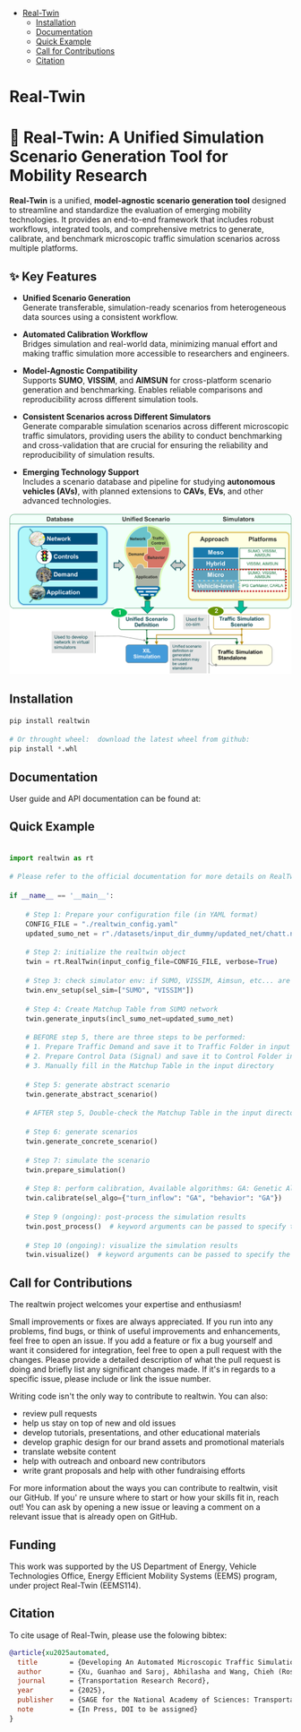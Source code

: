 - [Real-Twin](#read-twin)
  - [Installation](#installation)
  - [Documentation](#documentation)
  - [Quick Example](#quick-example)
  - [Call for Contributions](#call-for-contributions)
  - [Citation](#citation)

# Real-Twin
# 🔁 Real-Twin: A Unified Simulation Scenario Generation Tool for Mobility Research

**Real-Twin** is a unified, **model-agnostic scenario generation tool** designed to streamline and standardize the evaluation of emerging mobility technologies. It provides an end-to-end framework that includes robust workflows, integrated tools, and comprehensive metrics to generate, calibrate, and benchmark microscopic traffic simulation scenarios across multiple platforms.

## ✨ Key Features

- **Unified Scenario Generation**  
  Generate transferable, simulation-ready scenarios from heterogeneous data sources using a consistent workflow.

- **Automated Calibration Workflow**  
  Bridges simulation and real-world data, minimizing manual effort and making traffic simulation more accessible to researchers and engineers.

- **Model-Agnostic Compatibility**  
  Supports **SUMO**, **VISSIM**, and **AIMSUN** for cross-platform scenario generation and benchmarking. Enables reliable comparisons and reproducibility across different simulation tools.

- **Consistent Scenarios across Different Simulators**  
  Generate comparable simulation scenarios across different microscopic traffic simulators, providing users the ability to conduct benchmarking and cross-validation that are crucial for ensuring the reliability and reproducibility of simulation results.

- **Emerging Technology Support**  
  Includes a scenario database and pipeline for studying **autonomous vehicles (AVs)**, with planned extensions to **CAVs**, **EVs**, and other advanced technologies.

![Overview of RealTwin](image/README/RT_Overview.png)

## Installation

```python
pip install realtwin

# Or throught wheel:  download the latest wheel from github:
pip install *.whl
```


## Documentation

User guide and API documentation can be found at:

## Quick Example

```python

import realtwin as rt

# Please refer to the official documentation for more details on RealTwin preparation before running the simulation

if __name__ == '__main__':

    # Step 1: Prepare your configuration file (in YAML format)
    CONFIG_FILE = "./realtwin_config.yaml"
    updated_sumo_net = r"./datasets/input_dir_dummy/updated_net/chatt.net.xml"

    # Step 2: initialize the realtwin object
    twin = rt.RealTwin(input_config_file=CONFIG_FILE, verbose=True)

    # Step 3: check simulator env: if SUMO, VISSIM, Aimsun, etc... are installed
    twin.env_setup(sel_sim=["SUMO", "VISSIM"])

    # Step 4: Create Matchup Table from SUMO network
    twin.generate_inputs(incl_sumo_net=updated_sumo_net)

    # BEFORE step 5, there are three steps to be performed:
    # 1. Prepare Traffic Demand and save it to Traffic Folder in input directory
    # 2. Prepare Control Data (Signal) and save it to Control Folder in input directory
    # 3. Manually fill in the Matchup Table in the input directory

    # Step 5: generate abstract scenario
    twin.generate_abstract_scenario()

    # AFTER step 5, Double-check the Matchup Table in the input directory to ensure it is correct.

    # Step 6: generate scenarios
    twin.generate_concrete_scenario()

    # Step 7: simulate the scenario
    twin.prepare_simulation()

    # Step 8: perform calibration, Available algorithms: GA: Genetic Algorithm, SA: Simulated Annealing, TS: Tabu Search
    twin.calibrate(sel_algo={"turn_inflow": "GA", "behavior": "GA"})

    # Step 9 (ongoing): post-process the simulation results
    twin.post_process()  # keyword arguments can be passed to specify the post-processing options

    # Step 10 (ongoing): visualize the simulation results
    twin.visualize()  # keyword arguments can be passed to specify the visualization options
```

## Call for Contributions

The realtwin project welcomes your expertise and enthusiasm!

Small improvements or fixes are always appreciated. If you run into any problems, find bugs, or think of useful improvements and enhancements, feel free to open an issue. If you add a feature or fix a bug yourself and want it considered for integration, feel free to open a pull request with the changes. Please provide a detailed description of what the pull request is doing and briefly list any significant changes made. If it's in regards to a specific issue, please include or link the issue number.

Writing code isn't the only way to contribute to realtwin. You can also:

- review pull requests
- help us stay on top of new and old issues
- develop tutorials, presentations, and other educational materials
- develop graphic design for our brand assets and promotional materials
- translate website content
- help with outreach and onboard new contributors
- write grant proposals and help with other fundraising efforts

For more information about the ways you can contribute to realtwin, visit our GitHub. If you' re unsure where to start or how your skills fit in, reach out! You can ask by opening a new issue or leaving a comment on a relevant issue that is already open on GitHub.


## Funding

This work was supported by the US Department of Energy, Vehicle
Technologies Office, Energy Efficient Mobility Systems (EEMS)
program, under project Real-Twin (EEMS114).

## Citation

To cite usage of Real-Twin, please use the folowing bibtex:

```bibtex
@article{xu2025automated,
  title        = {Developing An Automated Microscopic Traffic Simulation Scenario Generation Tool},
  author       = {Xu, Guanhao and Saroj, Abhilasha and Wang, Chieh (Ross) and Shao, Yunli},
  journal      = {Transportation Research Record},
  year         = {2025},
  publisher    = {SAGE for the National Academy of Sciences: Transportation Research Board},
  note         = {In Press, DOI to be assigned}
}
